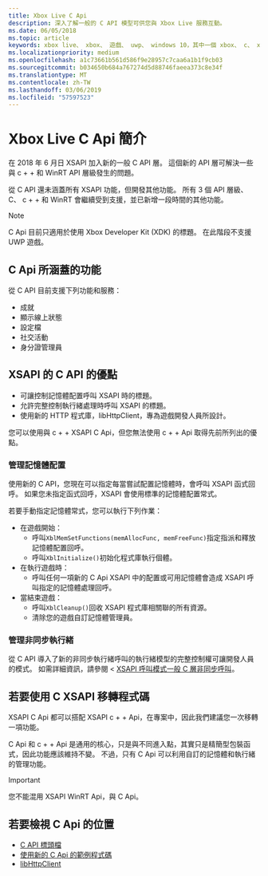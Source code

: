```yaml
---
title: Xbox Live C Api
description: 深入了解一般的 C API 模型可供您與 Xbox Live 服務互動。
ms.date: 06/05/2018
ms.topic: article
keywords: xbox live、 xbox、 遊戲、 uwp、 windows 10，其中一個 xbox、 c、 xsapi
ms.localizationpriority: medium
ms.openlocfilehash: a1c73661b561d586f9e28957c7caa6a1b1f9cb03
ms.sourcegitcommit: b034650b684a767274d5d88746faeea373c8e34f
ms.translationtype: MT
ms.contentlocale: zh-TW
ms.lasthandoff: 03/06/2019
ms.locfileid: "57597523"
---
```

# <a name="introduction-to-the-xbox-live-c-apis"></a>Xbox Live C Api 簡介

在 2018 年 6 月日 XSAPI 加入新的一般 C API 層。 這個新的 API 層可解決一些與 c + + 和 WinRT API 層級發生的問題。

從 C API 還未涵蓋所有 XSAPI 功能，但開發其他功能。 所有 3 個 API 層級、 C、 c + + 和 WinRT 會繼續受到支援，並已新增一段時間的其他功能。

> [!NOTE]
> C Api 目前只適用於使用 Xbox Developer Kit (XDK) 的標題。 在此階段不支援 UWP 遊戲。

## <a name="features-covered-by-the-c-apis"></a>C Api 所涵蓋的功能

從 C API 目前支援下列功能和服務：

- 成就
- 顯示線上狀態
- 設定檔
- 社交活動
- 身分證管理員

## <a name="benefits-of-the-c-api-for-xsapi"></a>XSAPI 的 C API 的優點

- 可讓控制記憶體配置呼叫 XSAPI 時的標題。
- 允許完整控制執行緒處理時呼叫 XSAPI 的標題。
- 使用新的 HTTP 程式庫，libHttpClient，專為遊戲開發人員所設計。

您可以使用與 c + + XSAPI C Api，但您無法使用 c + + Api 取得先前所列出的優點。

### <a name="managing-memory-allocations"></a>管理記憶體配置

使用新的 C API，您現在可以指定每當嘗試配置記憶體時，會呼叫 XSAPI 函式回呼。 如果您未指定函式回呼，XSAPI 會使用標準的記憶體配置常式。

若要手動指定記憶體常式，您可以執行下列作業：

- 在遊戲開始：
  - 呼叫`XblMemSetFunctions(memAllocFunc, memFreeFunc)`指定指派和釋放記憶體配置回呼。
  - 呼叫`XblInitialize()`初始化程式庫執行個體。  
- 在執行遊戲時：
  - 呼叫任何一項新的 C Api XSAPI 中的配置或可用記憶體會造成 XSAPI 呼叫指定的記憶體處理回呼。  
- 當結束遊戲：
  - 呼叫`XblCleanup()`回收 XSAPI 程式庫相關聯的所有資源。
  - 清除您的遊戲自訂記憶體管理員。

### <a name="managing-asynchronous-threads"></a>管理非同步執行緒

從 C API 導入了新的非同步執行緒呼叫的執行緒模型的完整控制權可讓開發人員的模式。 如需詳細資訊，請參閱 < [XSAPI 呼叫模式一般 C 層非同步呼叫](flatc-async-patterns.md)。

## <a name="migrating-code-to-use-c-xsapi"></a>若要使用 C XSAPI 移轉程式碼

XSAPI C Api 都可以搭配 XSAPI c + + Api，在專案中，因此我們建議您一次移轉一項功能。

C Api 和 c + + Api 是通用的核心，只是與不同進入點，其實只是精簡型包裝函式，因此功能應該維持不變。 不過，只有 C Api 可以利用自訂的記憶體和執行緒的管理功能。

> [!IMPORTANT]
> 您不能混用 XSAPI WinRT Api，與 C Api。

## <a name="where-to-view-the-c-apis"></a>若要檢視 C Api 的位置

- [C API 標頭檔](https://github.com/Microsoft/xbox-live-api/tree/master/Include/xsapi-c)
- [使用新的 C Api 的範例程式碼](https://github.com/Microsoft/xbox-live-api/tree/master/InProgressSamples/Social/Xbox/C)
- [libHttpClient](https://github.com/Microsoft/libHttpClient)
